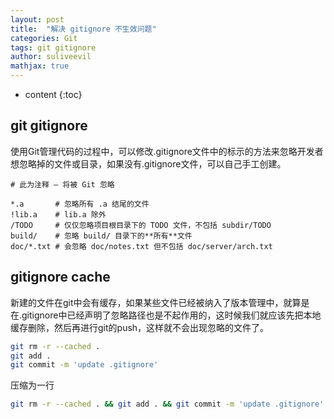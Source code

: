 ```yaml
---
layout: post
title:  "解决 gitignore 不生效问题"
categories: Git
tags: git gitignore
author: suliveevil
mathjax: true
---
```


* content
{:toc}

## git gitignore

使用Git管理代码的过程中，可以修改.gitignore文件中的标示的方法来忽略开发者想忽略掉的文件或目录，如果没有.gitignore文件，可以自己手工创建。


```text
# 此为注释 – 将被 Git 忽略
 
*.a       # 忽略所有 .a 结尾的文件
!lib.a    # lib.a 除外
/TODO     # 仅仅忽略项目根目录下的 TODO 文件，不包括 subdir/TODO
build/    # 忽略 build/ 目录下的**所有**文件
doc/*.txt # 会忽略 doc/notes.txt 但不包括 doc/server/arch.txt
```

## gitignore cache

新建的文件在git中会有缓存，如果某些文件已经被纳入了版本管理中，就算是在.gitignore中已经声明了忽略路径也是不起作用的，这时候我们就应该先把本地缓存删除，然后再进行git的push，这样就不会出现忽略的文件了。

```bash
git rm -r --cached .
git add .
git commit -m 'update .gitignore'
```

压缩为一行

```bash
git rm -r --cached . && git add . && git commit -m 'update .gitignore'
```

